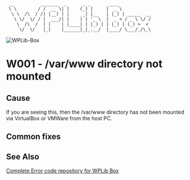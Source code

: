 ```
 __          _______  _      _ _       ____
 \ \        / /  __ \| |    (_) |     |  _ \
  \ \  /\  / /| |__) | |     _| |__   | |_) | _____  __
   \ \/  \/ / |  ___/| |    | | '_ \  |  _ < / _ \ \/ /
    \  /\  /  | |    | |____| | |_) | | |_) | (_) >  <
     \/  \/   |_|    |______|_|_.__/  |____/ \___/_/\_\
```

![WPLib-Box](https://github.com/wplib/box-scripts/blob/master/docs/WPLib-Box-100x.png)

# W001 - /var/www directory not mounted

## Cause
If you are seeing this, then the /var/www directory has not been mounted via VirtualBox or VMWare from the host PC.

## Common fixes

### 


## See Also
[Complete Error code repository for WPLib Box](https://github.com/wplib/box-scripts/tree/master/docs/errors)
